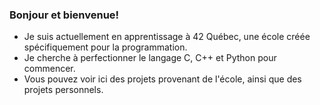 ### Bonjour et bienvenue!

- Je suis actuellement en apprentissage à 42 Québec, une école créée spécifiquement pour la programmation.
- Je cherche à perfectionner le langage C, C++ et Python pour commencer.
- Vous pouvez voir ici des projets provenant de l'école, ainsi que des projets personnels.

<!--
**araymond6/araymond6** is a ✨ _special_ ✨ repository because its `README.md` (this file) appears on your GitHub profile.

Here are some ideas to get you started:

- 🔭 I’m currently working on ...
- 🌱 I’m currently learning ...
- 👯 I’m looking to collaborate on ...
- 🤔 I’m looking for help with ...
- 💬 Ask me about ...
- 📫 How to reach me: ...
- 😄 Pronouns: ...
- ⚡ Fun fact: ...
-->
